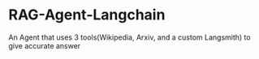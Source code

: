 # RAG-Agent-Langchain
An Agent that uses 3 tools(Wikipedia, Arxiv, and a custom Langsmith) to give accurate answer
